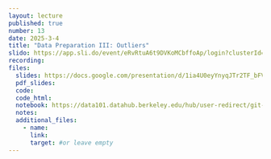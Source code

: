 ```yaml
---
layout: lecture
published: true
number: 13
date: 2025-3-4
title: "Data Preparation III: Outliers"
slido: https://app.sli.do/event/eRvRtuA6t9DVKoMCbffoAp/login?clusterId=eu1&redirect_url=https%3A%2F%2Fapp.sli.do%2Fevent%2FeRvRtuA6t9DVKoMCbffoAp 
recording: 
files:
  slides: https://docs.google.com/presentation/d/1ia4U0eyYnyqJTr2TF_bFVKwMosfx1v0KhPVNsqHwb24/edit#slide=id.g33ba10fd8cc_0_0
  pdf_slides:
  code:
  code_html:
  notebook: https://data101.datahub.berkeley.edu/hub/user-redirect/git-pull?repo=https%3A%2F%2Fgithub.com%2Fcal-data-eng%2Fsp25-materials&branch=main&urlpath=lab%2Ftree%2Fsp25-materials%2Flec%2Flec14%2Flec14-outliers.ipynb
  notes:
  additional_files:
    - name:
      link:
      target: #or leave empty
---
```


